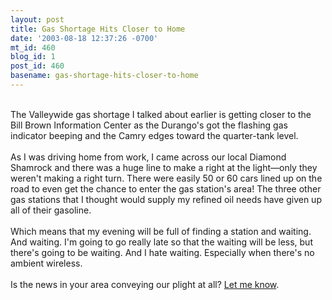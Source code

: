 ```yaml
---
layout: post
title: Gas Shortage Hits Closer to Home
date: '2003-08-18 12:37:26 -0700'
mt_id: 460
blog_id: 1
post_id: 460
basename: gas-shortage-hits-closer-to-home
---
```

<br />The Valleywide gas shortage I talked about earlier is getting closer to the Bill Brown Information Center as the Durango's got the flashing gas indicator beeping and the Camry edges toward the quarter-tank level.<br /><br />As I was driving home from work, I came across our local Diamond Shamrock and there was a huge line to make a right at the light&#x2014;only they weren't making a right turn. There were easily 50 or 60 cars lined up on the road to even get the chance to enter the gas station's area! The three other gas stations that I thought would supply my refined oil needs have given up all of their gasoline.<br /><br />Which means that my evening will be full of finding a station and waiting. And waiting. I'm going to go really late so that the waiting will be less, but there's going to be waiting. And I hate waiting. Especially when there's no ambient wireless.<br /><br />Is the news in your area conveying our plight at all? <a href="/contact/?subject=Gas+Shortage">Let me know</a>.<br /><br /><br />
